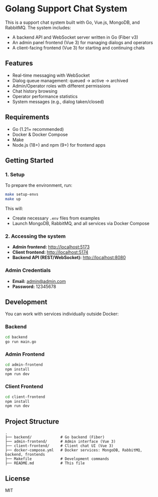 # Golang Support Chat System

This is a support chat system built with Go, Vue.js, MongoDB, and RabbitMQ. The system includes:

* A backend API and WebSocket server written in Go (Fiber v3)
* An admin panel frontend (Vue 3) for managing dialogs and operators
* A client-facing frontend (Vue 3) for starting and continuing chats

## Features

* Real-time messaging with WebSocket
* Dialog queue management: queued → active → archived
* Admin/Operator roles with different permissions
* Chat history browsing
* Operator performance statistics
* System messages (e.g., dialog taken/closed)

## Requirements

* Go (1.21+ recommended)
* Docker & Docker Compose
* Make
* Node.js (18+) and npm (9+) for frontend apps

## Getting Started

### 1. Setup

To prepare the environment, run:

```bash
make setup-envs
make up
```

This will:

* Create necessary `.env` files from examples
* Launch MongoDB, RabbitMQ, and all services via Docker Compose

### 2. Accessing the system

* **Admin frontend:** [http://localhost:5173](http://localhost:5173)
* **Client frontend:** [http://localhost:5174](http://localhost:5174)
* **Backend API (REST/WebSocket):** [http://localhost:8080](http://localhost:8080)

### Admin Credentials

* **Email:** [admin@admin.com](mailto:admin@admin.com)
* **Password:** 12345678

## Development

You can work with services individually outside Docker:

### Backend

```bash
cd backend
go run main.go
```

### Admin Frontend

```bash
cd admin-frontend
npm install
npm run dev
```

### Client Frontend

```bash
cd client-frontend
npm install
npm run dev
```

## Project Structure

```
.
├── backend/             # Go backend (Fiber)
├── admin-frontend/      # Admin interface (Vue 3)
├── client-frontend/     # Client chat UI (Vue 3)
├── docker-compose.yml   # Docker services: MongoDB, RabbitMQ, backend, frontends
├── Makefile             # Development commands
├── README.md            # This file
```

## License

MIT
